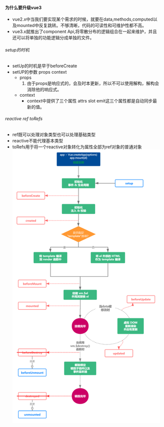 #### 为什么要升级vue3
   + vue2.x中当我们要实现某个需求的时候，就要在data,methods,computed以及mounted中反复跳转。不够清晰，代码的可读性和可维护性都不高。
   + vue3.x就推出了component Api,将零散分布的逻辑组合在一起来维护，并且还可以将单独的功能逻辑分成单独的文件。
###### setup的时机
   + setUp的时机是早于beforeCreate
   + setUP的参数 props context
       + props
          1. 由于props是响应式的，会及时本更新，所以不可以使用解构，解构会消除他的响应式。
       + context
          + context中提供了三个属性 attrs slot emit这三个属性都是自动同步最新的值。
###### reactive ref  toRefs
   + ref既可以处理对象类型也可以处理基础类型
   + reactive不能代理基本类型
   + toRefs用于将一个reactive对象转化为属性全部为ref对象的普通对象
![生命周期](../media/life.png)

